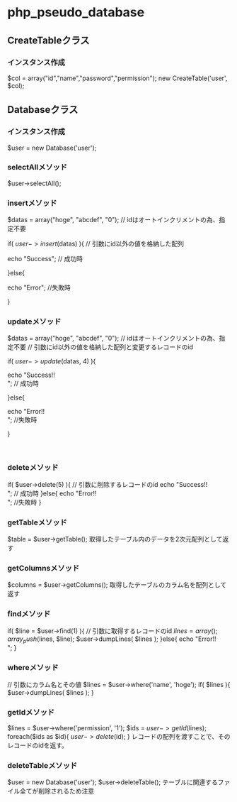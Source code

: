 # php_pseudo_database

## CreateTableクラス
### インスタンス作成 
$col = array("id","name","password","permission");
new CreateTable('user', $col);

## Databaseクラス
### インスタンス作成 
$user = new Database('user');

### selectAllメソッド
$user->selectAll();

### insertメソッド
$datas = array("hoge", "abcdef", "0");  // idはオートインクリメントの為、指定不要

if( $user->insert($datas) ){  // 引数にid以外の値を格納した配列

  echo "Success"; // 成功時
  
}else{

  echo "Error"; //失敗時
  
}

### updateメソッド
$datas = array("hoge", "abcdef", "0"); // idはオートインクリメントの為、指定不要
// 引数にid以外の値を格納した配列と変更するレコードのid

if( $user->update($datas, 4) ){

  echo "Success!!<br>"; // 成功時
  
}else{

  echo "Error!!<br>"; //失敗時
  
}

 
### deleteメソッド
if( $user->delete(5) ){ // 引数に削除するレコードのid
  echo "Success!!<br>"; // 成功時
}else{
  echo "Error!!<br>"; //失敗時
}

### getTableメソッド
$table = $user->getTable();
取得したテーブル内のデータを2次元配列として返す

### getColumnsメソッド
$columns = $user->getColumns();
取得したテーブルのカラム名を配列として返す

### findメソッド
if( $line = $user->find(1) ){ // 引数に取得するレコードのid
  $lines = array();
  array_push($lines, $line);
  $user->dumpLines( $lines );
}else{
  echo "Error!!<br>";
}

### whereメソッド
// 引数にカラム名とその値
$lines = $user->where('name', 'hoge');
if( $lines ){
  $user->dumpLines( $lines );
}

### getIdメソッド
$lines = $user->where('permission', '1');
$ids = $user->getId($lines);
foreach($ids as $id){
  $user->delete($id);
}
レコードの配列を渡すことで、そのレコードのidを返す。

### deleteTableメソッド
$user = new Database('user');
$user->deleteTable();
テーブルに関連するファイル全てが削除されるため注意
